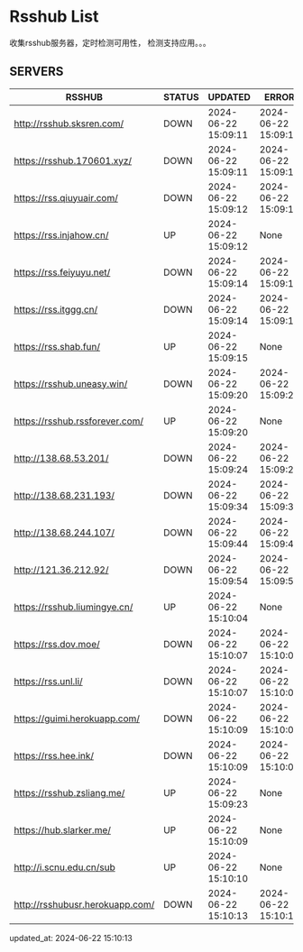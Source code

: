 # Rsshub List

收集rsshub服务器，定时检测可用性， 检测支持应用。。。


## SERVERS

|  RSSHUB   | STATUS  | UPDATED  | ERROR  | TWITTER |  
|  ----  | ----  | ----  | ----  | ---- |  
| http://rsshub.sksren.com/ | DOWN | 2024-06-22 15:09:11 | 2024-06-22 15:09:11 |  
| https://rsshub.170601.xyz/ | DOWN | 2024-06-22 15:09:11 | 2024-06-22 15:09:11 |  
| https://rss.qiuyuair.com/ | DOWN | 2024-06-22 15:09:12 | 2024-06-22 15:09:12 |  
| https://rss.injahow.cn/ | UP | 2024-06-22 15:09:12 | None ||  
| https://rss.feiyuyu.net/ | DOWN | 2024-06-22 15:09:14 | 2024-06-22 15:09:14 |  
| https://rss.itggg.cn/ | DOWN | 2024-06-22 15:09:14 | 2024-06-22 15:09:14 |  
| https://rss.shab.fun/ | UP | 2024-06-22 15:09:15 | None ||  
| https://rsshub.uneasy.win/ | DOWN | 2024-06-22 15:09:20 | 2024-06-22 15:09:20 |  
| https://rsshub.rssforever.com/ | UP | 2024-06-22 15:09:20 | None ||  
| http://138.68.53.201/ | DOWN | 2024-06-22 15:09:24 | 2024-06-22 15:09:24 |  
| http://138.68.231.193/ | DOWN | 2024-06-22 15:09:34 | 2024-06-22 15:09:34 |  
| http://138.68.244.107/ | DOWN | 2024-06-22 15:09:44 | 2024-06-22 15:09:44 |  
| http://121.36.212.92/ | DOWN | 2024-06-22 15:09:54 | 2024-06-22 15:09:54 |  
| https://rsshub.liumingye.cn/ | UP | 2024-06-22 15:10:04 | None ||  
| https://rss.dov.moe/ | DOWN | 2024-06-22 15:10:07 | 2024-06-22 15:10:07 |  
| https://rss.unl.li/ | DOWN | 2024-06-22 15:10:07 | 2024-06-22 15:10:07 |  
| https://guimi.herokuapp.com/ | DOWN | 2024-06-22 15:10:09 | 2024-06-22 15:10:09 |  
| https://rss.hee.ink/ | DOWN | 2024-06-22 15:10:09 | 2024-06-22 15:10:09 |  
| https://rsshub.zsliang.me/ | UP | 2024-06-22 15:09:23 | None |OK|  
| https://hub.slarker.me/ | UP | 2024-06-22 15:10:09 | None ||  
| http://i.scnu.edu.cn/sub | UP | 2024-06-22 15:10:10 | None ||  
| http://rsshubusr.herokuapp.com/ | DOWN | 2024-06-22 15:10:13 | 2024-06-22 15:10:13 |  
  

updated_at: 2024-06-22 15:10:13  
